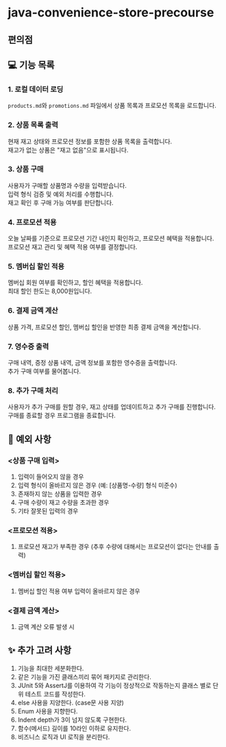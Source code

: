 # java-convenience-store-precourse

## 편의점

## 💻 기능 목록
### 1. **로컬 데이터 로딩**
`products.md`와 `promotions.md` 파일에서 상품 목록과 프로모션 목록을 로드합니다.

### 2. **상품 목록 출력**
현재 재고 상태와 프로모션 정보를 포함한 상품 목록을 출력합니다.
<br>재고가 없는 상품은 "재고 없음"으로 표시됩니다.

### 3. **상품 구매**
사용자가 구매할 상품명과 수량을 입력받습니다.
<br>입력 형식 검증 및 예외 처리를 수행합니다.
<br>재고 확인 후 구매 가능 여부를 판단합니다.

### 4. **프로모션 적용**
오늘 날짜를 기준으로 프로모션 기간 내인지 확인하고, 프로모션 혜택을 적용합니다.
<br>프로모션 재고 관리 및 혜택 적용 여부를 결정합니다.

### 5. **멤버십 할인 적용**
멤버십 회원 여부를 확인하고, 할인 혜택을 적용합니다.
<br>최대 할인 한도는 8,000원입니다.

### 6. **결제 금액 계산**
상품 가격, 프로모션 할인, 멤버십 할인을 반영한 최종 결제 금액을 계산합니다.

### 7. **영수증 출력**
구매 내역, 증정 상품 내역, 금액 정보를 포함한 영수증을 출력합니다.
<br>추가 구매 여부를 물어봅니다.

### 8. **추가 구매 처리**
사용자가 추가 구매를 원할 경우, 재고 상태를 업데이트하고 추가 구매를 진행합니다.
<br>구매를 종료할 경우 프로그램을 종료합니다.


## 📌 예외 사항
### <상품 구매 입력>
1. 입력이 들어오지 않을 경우
2. 입력 형식이 올바르지 않은 경우 (예: [상품명-수량] 형식 미준수)
3. 존재하지 않는 상품을 입력한 경우
4. 구매 수량이 재고 수량을 초과한 경우
5. 기타 잘못된 입력의 경우

### <프로모션 적용>
1. 프로모션 재고가 부족한 경우 (추후 수량에 대해서는 프로모션이 없다는 안내를 출력)

### <멤버십 할인 적용>
1. 멤버십 할인 적용 여부 입력이 올바르지 않은 경우

### <결제 금액 계산>
1. 금액 계산 오류 발생 시


## ✨ 추가 고려 사항
1. 기능을 최대한 세분화한다.
2. 같은 기능을 가진 클래스끼리 묶어 패키지로 관리한다.
3. JUnit 5와 AssertJ를 이용하여 각 기능이 정상적으로 작동하는지 클래스 별로 단위 테스트 코드를 작성한다.
4. else 사용을 지양한다. (case문 사용 지양)
5. Enum 사용을 지향한다.
6. Indent depth가 3이 넘지 않도록 구현한다.
7. 함수(메서드) 길이를 10라인 이하로 유지한다.
8. 비즈니스 로직과 UI 로직을 분리한다.
